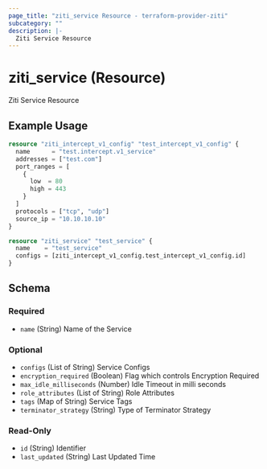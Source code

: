 ```yaml
---
page_title: "ziti_service Resource - terraform-provider-ziti"
subcategory: ""
description: |-
  Ziti Service Resource
---
```


# ziti_service (Resource)

Ziti Service Resource

## Example Usage

```terraform
resource "ziti_intercept_v1_config" "test_intercept_v1_config" {
  name      = "test.intercept.v1_service"
  addresses = ["test.com"]
  port_ranges = [
    {
      low  = 80
      high = 443
    }
  ]
  protocols = ["tcp", "udp"]
  source_ip = "10.10.10.10"
}

resource "ziti_service" "test_service" {
  name    = "test_service"
  configs = [ziti_intercept_v1_config.test_intercept_v1_config.id]
}
```

<!-- schema generated by tfplugindocs -->
## Schema

### Required

- `name` (String) Name of the Service

### Optional

- `configs` (List of String) Service Configs
- `encryption_required` (Boolean) Flag which controls Encryption Required
- `max_idle_milliseconds` (Number) Idle Timeout in milli seconds
- `role_attributes` (List of String) Role Attributes
- `tags` (Map of String) Service Tags
- `terminator_strategy` (String) Type of Terminator Strategy

### Read-Only

- `id` (String) Identifier
- `last_updated` (String) Last Updated Time
